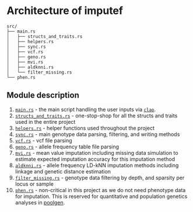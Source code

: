 # Architecture of imputef

```shell
src/
├── main.rs
│   ├── structs_and_traits.rs
│   ├── helpers.rs
│   ├── sync.rs
│   ├── vcf.rs
│   ├── geno.rs
│   ├── mvi.rs
│   ├── aldknni.rs
│   └── filter_missing.rs
└── phen.rs
```

## Module description

1. [`main.rs`](src/main.rs) - the main script handling the user inputs via [`clap`](https://github.com/clap-rs/clap).
2. [`structs_and_traits.rs`](src/structs_and_traits.rs) - one-stop-shop for all the structs and traits used in the entire project
3. [`helpers.rs`](src/helpers.rs) - helper functions used throughout the project
4. [`sync.rs`](src/sync.rs) - main genotype data parsing, filtering, and writing methods
5. [`vcf.rs`](src/vcf.rs) - vcf file parsing
6. [`geno.rs`](src/geno.rs) - allele frequency table file parsing
7. [`mvi.rs`](src/mvi.rs) - mean value imputation including missing data simulation to estimate expected imputation accuracy for this imputation method
8. [`aldknni.rs`](src/aldknni.rs) - allele frequency LD-kNN imputation methods including linkage and genetic distance estimation
9. [`filter_missing.rs`](src/filter_missing.rs) - genotype data filtering by depth, and sparsity per locus or sample
10. [`phen.rs`](src/phen.rs) - non-critical in this project as we do not need phenotype data for imputation. This is reserved for quantitative and population genetics analyses in [poolgen](https://github.com/jeffersonfparil/poolgen).

